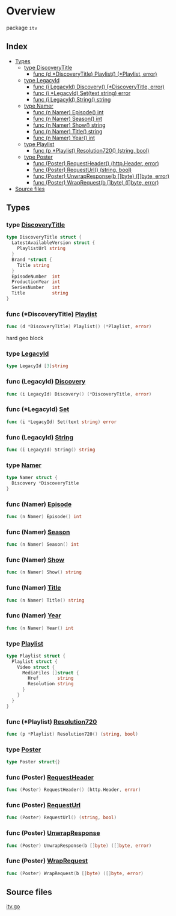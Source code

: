 # Overview

package `itv`

## Index

- [Types](#types)
  - [type DiscoveryTitle](#type-discoverytitle)
    - [func (d \*DiscoveryTitle) Playlist() (\*Playlist, error)](#func-discoverytitle-playlist)
  - [type LegacyId](#type-legacyid)
    - [func (i LegacyId) Discovery() (\*DiscoveryTitle, error)](#func-legacyid-discovery)
    - [func (i \*LegacyId) Set(text string) error](#func-legacyid-set)
    - [func (i LegacyId) String() string](#func-legacyid-string)
  - [type Namer](#type-namer)
    - [func (n Namer) Episode() int](#func-namer-episode)
    - [func (n Namer) Season() int](#func-namer-season)
    - [func (n Namer) Show() string](#func-namer-show)
    - [func (n Namer) Title() string](#func-namer-title)
    - [func (n Namer) Year() int](#func-namer-year)
  - [type Playlist](#type-playlist)
    - [func (p \*Playlist) Resolution720() (string, bool)](#func-playlist-resolution720)
  - [type Poster](#type-poster)
    - [func (Poster) RequestHeader() (http.Header, error)](#func-poster-requestheader)
    - [func (Poster) RequestUrl() (string, bool)](#func-poster-requesturl)
    - [func (Poster) UnwrapResponse(b []byte) ([]byte, error)](#func-poster-unwrapresponse)
    - [func (Poster) WrapRequest(b []byte) ([]byte, error)](#func-poster-wraprequest)
- [Source files](#source-files)

## Types

### type [DiscoveryTitle](./itv.go#L134)

```go
type DiscoveryTitle struct {
  LatestAvailableVersion struct {
    PlaylistUrl string
  }
  Brand *struct {
    Title string
  }
  EpisodeNumber  int
  ProductionYear int
  SeriesNumber   int
  Title          string
}
```

### func (\*DiscoveryTitle) [Playlist](./itv.go#L83)

```go
func (d *DiscoveryTitle) Playlist() (*Playlist, error)
```

hard geo block

### type [LegacyId](./itv.go#L80)

```go
type LegacyId [3]string
```

### func (LegacyId) [Discovery](./itv.go#L205)

```go
func (i LegacyId) Discovery() (*DiscoveryTitle, error)
```

### func (\*LegacyId) [Set](./itv.go#L67)

```go
func (i *LegacyId) Set(text string) error
```

### func (LegacyId) [String](./itv.go#L54)

```go
func (i LegacyId) String() string
```

### type [Namer](./itv.go#L147)

```go
type Namer struct {
  Discovery *DiscoveryTitle
}
```

### func (Namer) [Episode](./itv.go#L162)

```go
func (n Namer) Episode() int
```

### func (Namer) [Season](./itv.go#L158)

```go
func (n Namer) Season() int
```

### func (Namer) [Show](./itv.go#L151)

```go
func (n Namer) Show() string
```

### func (Namer) [Title](./itv.go#L166)

```go
func (n Namer) Title() string
```

### func (Namer) [Year](./itv.go#L170)

```go
func (n Namer) Year() int
```

### type [Playlist](./itv.go#L174)

```go
type Playlist struct {
  Playlist struct {
    Video struct {
      MediaFiles []struct {
        Href       string
        Resolution string
      }
    }
  }
}
```

### func (\*Playlist) [Resolution720](./itv.go#L45)

```go
func (p *Playlist) Resolution720() (string, bool)
```

### type [Poster](./itv.go#L185)

```go
type Poster struct{}
```

### func (Poster) [RequestHeader](./itv.go#L195)

```go
func (Poster) RequestHeader() (http.Header, error)
```

### func (Poster) [RequestUrl](./itv.go#L36)

```go
func (Poster) RequestUrl() (string, bool)
```

### func (Poster) [UnwrapResponse](./itv.go#L191)

```go
func (Poster) UnwrapResponse(b []byte) ([]byte, error)
```

### func (Poster) [WrapRequest](./itv.go#L187)

```go
func (Poster) WrapRequest(b []byte) ([]byte, error)
```

## Source files

[itv.go](./itv.go)
